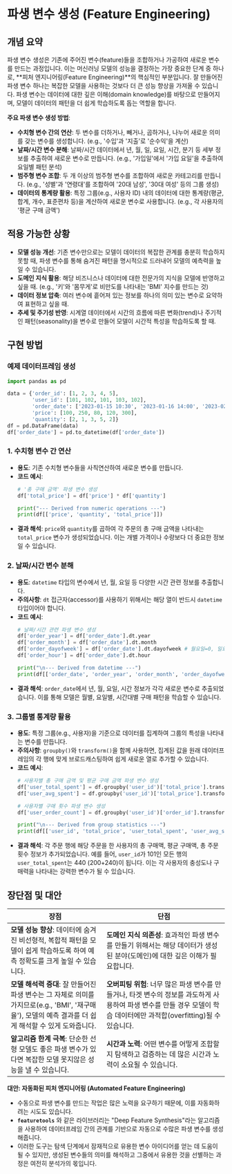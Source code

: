 

# 파생 변수 생성 (Feature Engineering)

## 개념 요약

파생 변수 생성은 기존에 주어진 변수(feature)들을 조합하거나 가공하여 새로운 변수를 만드는 과정입니다. 이는 머신러닝 모델의 성능을 결정하는 가장 중요한 단계 중 하나로, **피처 엔지니어링(Feature Engineering)**의 핵심적인 부분입니다. 잘 만들어진 파생 변수 하나는 복잡한 모델을 사용하는 것보다 더 큰 성능 향상을 가져올 수 있습니다. 파생 변수는 데이터에 대한 깊은 이해(domain knowledge)를 바탕으로 만들어지며, 모델이 데이터의 패턴을 더 쉽게 학습하도록 돕는 역할을 합니다.

**주요 파생 변수 생성 방법**:
- **수치형 변수 간의 연산**: 두 변수를 더하거나, 빼거나, 곱하거나, 나누어 새로운 의미를 갖는 변수를 생성합니다. (e.g., '수입'과 '지출'로 '순수익'을 계산)
- **날짜/시간 변수 분해**: 날짜/시간 데이터에서 년, 월, 일, 요일, 시간, 분기 등 세부 정보를 추출하여 새로운 변수로 만듭니다. (e.g., '가입일'에서 '가입 요일'을 추출하여 요일별 패턴 분석)
- **범주형 변수 조합**: 두 개 이상의 범주형 변수를 조합하여 새로운 카테고리를 만듭니다. (e.g., '성별'과 '연령대'를 조합하여 '20대 남성', '30대 여성' 등의 그룹 생성)
- **데이터의 통계량 활용**: 특정 그룹(e.g., 사용자 ID) 내의 데이터에 대한 통계량(평균, 합계, 개수, 표준편차 등)을 계산하여 새로운 변수로 사용합니다. (e.g., 각 사용자의 '평균 구매 금액')

## 적용 가능한 상황

- **모델 성능 개선**: 기존 변수만으로는 모델이 데이터의 복잡한 관계를 충분히 학습하지 못할 때, 파생 변수를 통해 숨겨진 패턴을 명시적으로 드러내어 모델의 예측력을 높일 수 있습니다.
- **도메인 지식 활용**: 해당 비즈니스나 데이터에 대한 전문가의 지식을 모델에 반영하고 싶을 때. (e.g., '키'와 '몸무게'로 비만도를 나타내는 'BMI' 지수를 만드는 것)
- **데이터 정보 압축**: 여러 변수에 흩어져 있는 정보를 하나의 의미 있는 변수로 요약하여 표현하고 싶을 때.
- **추세 및 주기성 반영**: 시계열 데이터에서 시간의 흐름에 따른 변화(trend)나 주기적인 패턴(seasonality)을 변수로 만들어 모델이 시간적 특성을 학습하도록 할 때.

## 구현 방법

### 예제 데이터프레임 생성

```python
import pandas as pd

data = {'order_id': [1, 2, 3, 4, 5],
        'user_id': [101, 102, 101, 103, 102],
        'order_date': ['2023-01-15 10:30', '2023-01-16 14:00', '2023-02-20 11:00', '2023-03-10 20:45', '2023-03-12 13:20'],
        'price': [100, 250, 80, 120, 300],
        'quantity': [2, 1, 3, 5, 2]}
df = pd.DataFrame(data)
df['order_date'] = pd.to_datetime(df['order_date'])
```

### 1. 수치형 변수 간 연산

- **용도**: 기존 수치형 변수들을 사칙연산하여 새로운 변수를 만듭니다.
- **코드 예시**:
  ```python
  # '총 구매 금액' 파생 변수 생성
  df['total_price'] = df['price'] * df['quantity']

  print("--- Derived from numeric operations ---")
  print(df[['price', 'quantity', 'total_price']])
  ```
- **결과 해석**: `price`와 `quantity`를 곱하여 각 주문의 총 구매 금액을 나타내는 `total_price` 변수가 생성되었습니다. 이는 개별 가격이나 수량보다 더 중요한 정보일 수 있습니다.

### 2. 날짜/시간 변수 분해

- **용도**: `datetime` 타입의 변수에서 년, 월, 요일 등 다양한 시간 관련 정보를 추출합니다.
- **주의사항**: `dt` 접근자(accessor)를 사용하기 위해서는 해당 열이 반드시 `datetime` 타입이어야 합니다.
- **코드 예시**:
  ```python
  # 날짜/시간 관련 파생 변수 생성
  df['order_year'] = df['order_date'].dt.year
  df['order_month'] = df['order_date'].dt.month
  df['order_dayofweek'] = df['order_date'].dt.dayofweek # 월요일=0, 일요일=6
  df['order_hour'] = df['order_date'].dt.hour

  print("\n--- Derived from datetime ---")
  print(df[['order_date', 'order_year', 'order_month', 'order_dayofweek', 'order_hour']])
  ```
- **결과 해석**: `order_date`에서 년, 월, 요일, 시간 정보가 각각 새로운 변수로 추출되었습니다. 이를 통해 모델은 월별, 요일별, 시간대별 구매 패턴을 학습할 수 있습니다.

### 3. 그룹별 통계량 활용

- **용도**: 특정 그룹(e.g., 사용자)을 기준으로 데이터를 집계하여 그룹의 특성을 나타내는 변수를 만듭니다.
- **주의사항**: `groupby()`와 `transform()`을 함께 사용하면, 집계된 값을 원래 데이터프레임의 각 행에 맞게 브로드캐스팅하여 쉽게 새로운 열로 추가할 수 있습니다.
- **코드 예시**:
  ```python
  # 사용자별 총 구매 금액 및 평균 구매 금액 파생 변수 생성
  df['user_total_spent'] = df.groupby('user_id')['total_price'].transform('sum')
  df['user_avg_spent'] = df.groupby('user_id')['total_price'].transform('mean')

  # 사용자별 구매 횟수 파생 변수 생성
  df['user_order_count'] = df.groupby('user_id')['order_id'].transform('count')

  print("\n--- Derived from group statistics ---")
  print(df[['user_id', 'total_price', 'user_total_spent', 'user_avg_spent', 'user_order_count']])
  ```
- **결과 해석**: 각 주문 행에 해당 주문을 한 사용자의 총 구매액, 평균 구매액, 총 주문 횟수 정보가 추가되었습니다. 예를 들어, `user_id`가 101인 모든 행의 `user_total_spent`는 440 (200+240)이 됩니다. 이는 각 사용자의 충성도나 구매력을 나타내는 강력한 변수가 될 수 있습니다.

## 장단점 및 대안

| 장점 | 단점 |
|---|---|
| **모델 성능 향상**: 데이터에 숨겨진 비선형적, 복합적 패턴을 모델이 쉽게 학습하도록 하여 예측 정확도를 크게 높일 수 있습니다. | **도메인 지식 의존성**: 효과적인 파생 변수를 만들기 위해서는 해당 데이터가 생성된 분야(도메인)에 대한 깊은 이해가 필요합니다. |
| **모델 해석력 증대**: 잘 만들어진 파생 변수는 그 자체로 의미를 가지므로(e.g., 'BMI', '재구매율'), 모델의 예측 결과를 더 쉽게 해석할 수 있게 도와줍니다. | **오버피팅 위험**: 너무 많은 파생 변수를 만들거나, 타겟 변수의 정보를 과도하게 사용하여 파생 변수를 만들 경우 모델이 학습 데이터에만 과적합(overfitting)될 수 있습니다. |
| **알고리즘 한계 극복**: 단순한 선형 모델도 좋은 파생 변수가 있다면 복잡한 모델 못지않은 성능을 낼 수 있습니다. | **시간과 노력**: 어떤 변수를 어떻게 조합할지 탐색하고 검증하는 데 많은 시간과 노력이 소요될 수 있습니다. |

**대안: 자동화된 피처 엔지니어링 (Automated Feature Engineering)**

- 수동으로 파생 변수를 만드는 작업은 많은 노력을 요구하기 때문에, 이를 자동화하려는 시도도 있습니다.
- **`featuretools`** 와 같은 라이브러리는 "Deep Feature Synthesis"라는 알고리즘을 사용하여 데이터프레임 간의 관계를 기반으로 자동으로 수많은 파생 변수를 생성해줍니다.
- 이러한 도구는 탐색 단계에서 잠재적으로 유용한 변수 아이디어를 얻는 데 도움이 될 수 있지만, 생성된 변수들의 의미를 해석하고 그중에서 유용한 것을 선별하는 과정은 여전히 분석가의 몫입니다.

```
